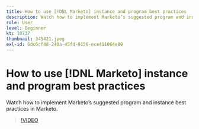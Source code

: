 ```yaml
---
title: How to use [!DNL Marketo] instance and program best practices
description: Watch how to implement Marketo’s suggested program and instance best practices in Marketo.
role: User
level: Beginner
kt: 10737
thumbnail: 345421.jpeg
exl-id: 6dc6cf48-240a-45fd-9156-ece411064e89
---
```

# How to use [!DNL Marketo] instance and program best practices

Watch how to implement Marketo’s suggested program and instance best practices in Marketo.

>[!VIDEO](https://video.tv.adobe.com/v/345421/?quality=12&learn=on)
